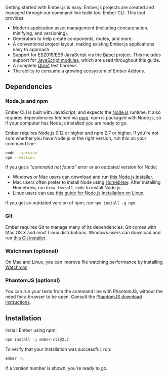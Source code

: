 Getting started with Ember.js is easy. Ember.js projects are created and managed through our command line build tool Ember CLI. This tool provides:

* Modern application asset management (including concatenation, minifying, and versioning).
* Generators to help create components, routes, and more.
* A conventional project layout, making existing Ember.js applications easy to approach.
* Support for ES2015/ES6 JavaScript via the [Babel](http://babeljs.io/docs/learn-es2015/) project. This includes support for [JavaScript modules](http://exploringjs.com/es6/ch_modules.html), which are used throughout this guide.
* A complete [QUnit](https://qunitjs.com/) test harness.
* The ability to consume a growing ecosystem of Ember Addons.

## Dependencies

### Node.js and npm

Ember CLI is built with JavaScript, and expects the [Node.js](https://nodejs.org/) runtime. It also requires dependencies fetched via [npm](https://www.npmjs.com/). npm is packaged with Node.js, so if your computer has Node.js installed you are ready to go.

Ember requires Node.js 0.12 or higher and npm 2.7 or higher. If you're not sure whether you have Node.js or the right version, run this on your command line:

```bash
node --version
npm --version
```

If you get a *"command not found"* error or an outdated version for Node:

* Windows or Mac users can download and run [this Node.js installer](http://nodejs.org/download/).
* Mac users often prefer to install Node using [Homebrew](http://brew.sh/). After installing Homebrew, run `brew install node` to install Node.js.
* Linux users can use [this guide for Node.js installation on Linux](https://github.com/joyent/node/wiki/Installing-Node.js-via-package-manager).

If you get an outdated version of npm, run `npm install -g npm`.

### Git

Ember requires Git to manage many of its dependencies. Git comes with Mac OS X and most Linux distributions. Windows users can download and run [this Git installer](http://git-scm.com/download/win).

### Watchman (optional)

On Mac and Linux, you can improve file watching performance by installing [Watchman](https://facebook.github.io/watchman/docs/install.html).

### PhantomJS (optional)

You can run your tests from the command line with PhantomJS, without the need for a browser to be open. Consult the [PhantomJS download instructions](http://phantomjs.org/download.html).

## Installation

Install Ember using npm:

```bash
npm install -g ember-cli@2.3
```

To verify that your installation was successful, run:

```bash
ember -v
```

If a version number is shown, you're ready to go.